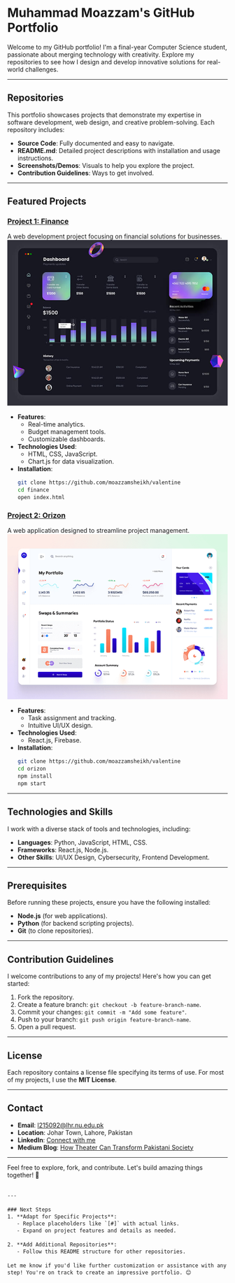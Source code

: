 

# Muhammad Moazzam's GitHub Portfolio

Welcome to my GitHub portfolio! I'm a final-year Computer Science student, passionate about merging technology with creativity. Explore my repositories to see how I design and develop innovative solutions for real-world challenges.

---

## Repositories
This portfolio showcases projects that demonstrate my expertise in software development, web design, and creative problem-solving. Each repository includes:
- **Source Code**: Fully documented and easy to navigate.
- **README.md**: Detailed project descriptions with installation and usage instructions.
- **Screenshots/Demos**: Visuals to help you explore the project.
- **Contribution Guidelines**: Ways to get involved.

---

## Featured Projects

### [Project 1: Finance](#)
A web development project focusing on financial solutions for businesses. 
![Screenshot](./assets/images/project-1.jpg)

- **Features**:
  - Real-time analytics.
  - Budget management tools.
  - Customizable dashboards.
- **Technologies Used**:
  - HTML, CSS, JavaScript.
  - Chart.js for data visualization.
- **Installation**:
  ```bash
  git clone https://github.com/moazzamsheikh/valentine
  cd finance
  open index.html
  ```

### [Project 2: Orizon](#)
A web application designed to streamline project management.
![Screenshot](./assets/images/project-2.png)

- **Features**:
  - Task assignment and tracking.
  - Intuitive UI/UX design.
- **Technologies Used**:
  - React.js, Firebase.
- **Installation**:
  ```bash
  git clone https://github.com/moazzamsheikh/valentine
  cd orizon
  npm install
  npm start
  ```

---

## Technologies and Skills
I work with a diverse stack of tools and technologies, including:
- **Languages**: Python, JavaScript, HTML, CSS.
- **Frameworks**: React.js, Node.js.
- **Other Skills**: UI/UX Design, Cybersecurity, Frontend Development.

---

## Prerequisites
Before running these projects, ensure you have the following installed:
- **Node.js** (for web applications).
- **Python** (for backend scripting projects).
- **Git** (to clone repositories).

---

## Contribution Guidelines
I welcome contributions to any of my projects! Here's how you can get started:
1. Fork the repository.
2. Create a feature branch: `git checkout -b feature-branch-name`.
3. Commit your changes: `git commit -m "Add some feature"`.
4. Push to your branch: `git push origin feature-branch-name`.
5. Open a pull request.

---

## License
Each repository contains a license file specifying its terms of use. For most of my projects, I use the **MIT License**.

---

## Contact
- **Email**: [l215092@lhr.nu.edu.pk](mailto:l215092@lhr.nu.edu.pk)
- **Location**: Johar Town, Lahore, Pakistan
- **LinkedIn**: [Connect with me](https://www.linkedin.com/in/moazzam-sheikh-742849265/)
- **Medium Blog**: [How Theater Can Transform Pakistani Society](https://medium.com/@moazzamxhk9/how-theater-can-transform-pakistani-society-bf44380a2272)

---

Feel free to explore, fork, and contribute. Let's build amazing things together! 🎉
```

---

### Next Steps
1. **Adapt for Specific Projects**:
   - Replace placeholders like `[#]` with actual links.
   - Expand on project features and details as needed.

2. **Add Additional Repositories**:
   - Follow this README structure for other repositories.

Let me know if you'd like further customization or assistance with any step! You're on track to create an impressive portfolio. 😊
